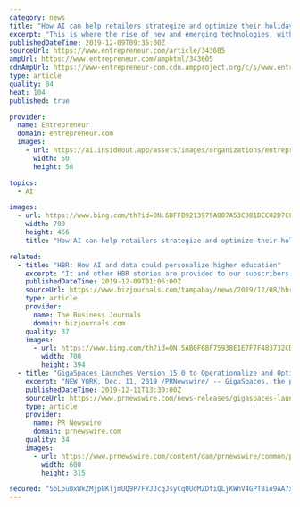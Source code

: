 ```yaml
---
category: news
title: "How AI can help retailers strategize and optimize their holiday season sales"
excerpt: "This is where the rise of new and emerging technologies, with artificial intelligence (AI) in particular, has opened up several opportunities for retailers to automate tasks from end-to-end. AI is giving them deeper insights into customer behavior, as well as making accurate, real-time predictions and recommendations for sales and marketing ..."
publishedDateTime: 2019-12-09T09:35:00Z
sourceUrl: https://www.entrepreneur.com/article/343605
ampUrl: https://www.entrepreneur.com/amphtml/343605
cdnAmpUrl: https://www-entrepreneur-com.cdn.ampproject.org/c/s/www.entrepreneur.com/amphtml/343605
type: article
quality: 84
heat: 104
published: true

provider:
  name: Entrepreneur
  domain: entrepreneur.com
  images:
    - url: https://ai.insideout.app/assets/images/organizations/entrepreneur.com-50x50.jpg
      width: 50
      height: 50

topics:
  - AI

images:
  - url: https://www.bing.com/th?id=ON.6DFFB9213979A007A53CD81DEC02D7C8
    width: 700
    height: 466
    title: "How AI can help retailers strategize and optimize their holiday season sales"

related:
  - title: "HBR: How AI and data could personalize higher education"
    excerpt: "It and other HBR stories are provided to our subscribers on our website (and in our daily emails) as an added value to your subscription. Artificial intelligence (AI) is rapidly transforming and improving the ways industries like health care, banking, energy and retail operate. However, there is one industry in particular that offers incredible ..."
    publishedDateTime: 2019-12-09T01:06:00Z
    sourceUrl: https://www.bizjournals.com/tampabay/news/2019/12/08/hbr-how-ai-and-data-could-personalize-higher.html
    type: article
    provider:
      name: The Business Journals
      domain: bizjournals.com
    quality: 37
    images:
      - url: https://www.bing.com/th?id=ON.5AB0F6BF75938E1E7F7F483732CD834C
        width: 700
        height: 394
  - title: "GigaSpaces Launches Version 15.0 to Operationalize and Optimize Machine Learning"
    excerpt: "NEW YORK, Dec. 11, 2019 /PRNewswire/ -- GigaSpaces, the provider of InsightEdge, the fastest in-memory real-time analytics processing platform, announced today the availability of GigaSpaces Version 15.0, including the InsightEdge Platform and XAP, to operationalize and optimize machine learning with the required speed, scale, accuracy and ..."
    publishedDateTime: 2019-12-11T13:30:00Z
    sourceUrl: https://www.prnewswire.com/news-releases/gigaspaces-launches-version-15-0-to-operationalize-and-optimize-machine-learning-300973116.html
    type: article
    provider:
      name: PR Newswire
      domain: prnewswire.com
    quality: 34
    images:
      - url: https://www.prnewswire.com/content/dam/prnewswire/common/prn_facebook_sharing_logo.jpg
        width: 600
        height: 315

secured: "5bLouBxWkZMjp8KljmUQ9P7FYJJcqJsyCqOUdMZDtiQLjKWhV4GPT8io9AA7x+KBkMKa9O3+F8ffGpWXx8JWxWDi3G9mII+KXbNJfAIN4ONkQ1w6eVaq7LwX2ShnMK6VCbj2sTR6kPFHzBWoOE3oP+NYPZlCaY8dBY4OjmKQynrx15PHsXXnaaGm+gEMcuUDNn9SN10iu0NiiQOe3RQtGbWogEmb4LZ/IClMRGsxUksL6qsEn499P9Iiepjjgbe4PbYIEcL3WbLuMDuMjk0Ceg==;zxb4GZTKZSiipQTstL8S+Q=="
---
```


